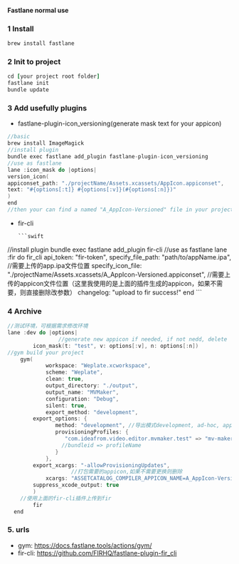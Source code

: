 **Fastlane normal use**

### 1  Install

```ruby
brew install fastlane
```



### 2  Init to project

```ruby
cd [your project root folder]
fastlane init
bundle update
```



### 3  Add usefully plugins

* fastlane-plugin-icon_versioning(generate mask text for your appicon)

```swift
//basic 
brew install ImageMagick
//install plugin
bundle exec fastlane add_plugin fastlane-plugin-icon_versioning
//use as fastlane
lane :icon_mask do |options|
version_icon(
appiconset_path: "./projectName/Assets.xcassets/AppIcon.appiconset",
text: "#{options[:t]} #{options[:v]}(#{options[:n]})"
)
end
//then your can find a named "A_AppIcon-Versioned" file in your project
```

* fir-cli

      ```swift
//install plugin
bundle exec fastlane add_plugin fir-cli
//use as fastlane
lane :fir do
       fir_cli api_token: "fir-token", 
               specify_file_path: "path/to/appName.ipa", //需要上传的app.ipa文件位置
           specify_icon_file: "./projectName/Assets.xcassets/A_AppIcon-Versioned.appiconset", //需要上传的appicon文件位置（这里我使用的是上面的插件生成的appicon，如果不需要，则直接删除改参数）
           changelog: "upload to fir success!"
end
      ```

### 4  Archive

```swift
//测试环境，可根据需求修改环境
lane :dev do |options|
				//generate new appicon if needed, if not nedd, delete
        icon_mask(t: "test", v: options[:v], n: options[:n])
//gym build your project
	gym(
            workspace: "Weplate.xcworkspace",
            scheme: "Weplate",
            clean: true,
            output_directory: "./output",
            output_name: "MVMaker",
            configuration: "Debug",
            silent: true,
            export_method: "development",
 	    export_options: {
               method: "development", //导出模式development, ad-hoc, app-store
               provisioningProfiles: { 
                  "com.ideafrom.video.editor.mvmaker.test" => "mv-maker_dev"
                 //bundleid => profileName
               }
            },
	    export_xcargs: "-allowProvisioningUpdates",
    				//打包需要的appicon,如果不需要更换则删除
            xcargs: "ASSETCATALOG_COMPILER_APPICON_NAME=A_AppIcon-Versioned",
	    suppress_xcode_output: true
        )
	//使用上面的fir-cli插件上传到fir
        fir
  end
```



### 5. urls

* gym:  https://docs.fastlane.tools/actions/gym/
* fir-cli: https://github.com/FIRHQ/fastlane-plugin-fir_cli
